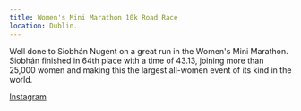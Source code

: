 ```yaml
---
title: Women's Mini Marathon 10k Road Race
location: Dublin.
---
```


Well done to Siobhán Nugent on a great run in the Women's Mini Marathon. Siobhán finished in 64th place with a time of 43.13, joining more than 25,000 women and making this the largest all-women event of its kind in the world.

<a href="https://www.instagram.com/p/C7uf9M6MBAg/" target="_blank" rel="noopener noreferrer">Instagram</a>



 
